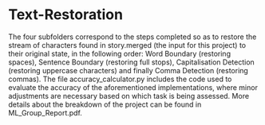 # Text-Restoration

The four subfolders correspond to the steps completed so as to restore the stream of characters found in story.merged (the input for this project) to their original state, in the following order: Word Boundary (restoring spaces), Sentence Boundary (restoring full stops), Capitalisation Detection (restoring uppercase characters) and finally Comma Detection (restoring commas). The file accuracy_calculator.py includes the code used to evaluate the accuracy of the aforementioned implementations, where minor adjustments are necessary based on which task is being assessed. More details about the breakdown of the project can be found in ML_Group_Report.pdf.
